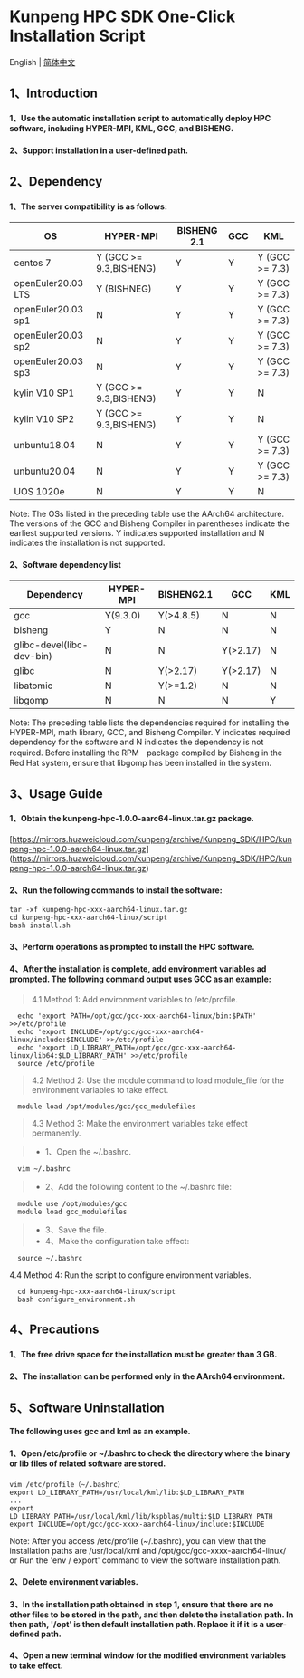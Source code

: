 # **Kunpeng HPC SDK One-Click Installation Script**

English | [简体中文](README.md)

## 1、Introduction

#### 1、Use the automatic installation script to automatically deploy HPC software, including HYPER-MPI, KML, GCC, and BISHENG.

#### 2、Support installation in a user-defined path.


## 2、Dependency

#### 1、The server compatibility is as follows:

|  OS  | HYPER-MPI  | BISHENG 2.1 | GCC  | KML   |  
|  ---- | ----  | ---- | ---- | ----  |
| centos 7  | Y (GCC >= 9.3,BISHENG) | Y | Y | Y (GCC >= 7.3) |
| openEuler20.03 LTS  | Y (BISHNEG) | Y | Y | Y (GCC >= 7.3) |
| openEuler20.03 sp1  | N | Y | Y | Y (GCC >= 7.3) |
| openEuler20.03 sp2  | N | Y | Y | Y (GCC >= 7.3) |
| openEuler20.03 sp3  | N | Y | Y | Y (GCC >= 7.3) |
| kylin V10 SP1  | Y (GCC >= 9.3,BISHENG) | Y | Y | N  |
| kylin V10 SP2  | Y (GCC >= 9.3,BISHENG) | Y | Y | N  |
| unbuntu18.04  | N | Y | Y | Y (GCC >= 7.3)| 
| unbuntu20.04  | N | Y | Y | Y (GCC >= 7.3) |
| UOS 1020e | N | Y | Y | N  | 

Note: The OSs listed in the preceding table use the AArch64 architecture. The versions of the GCC and Bisheng Compiler in parentheses indicate the earliest supported versions. Y indicates supported installation and N indicates the installation is not supported.

#### 2、Software dependency list


|  Dependency  | HYPER-MPI  | BISHENG2.1 | GCC  | KML   |  
|  ---- | ----  | ---- | ---- | ----  |
| gcc  | Y(9.3.0) | Y(>4.8.5)| N | N |
| bisheng  | Y | N | N | N  |
| glibc-devel(libc-dev-bin) | N  | N | Y(>2.17) | N  |
| glibc  | N | Y(>2.17)| Y(>2.17) | N  |
| libatomic  | N | Y(>=1.2) | N | N  |
| libgomp  | N | N | N | Y  | 

Note: The preceding table lists the dependencies required for installing the HYPER-MPI, math library, GCC, and Bisheng Compiler. Y indicates required dependency for the software and N indicates the dependency is not required. Before installing the RPM　package compiled by Bisheng in the Red Hat system, ensure that libgomp has been installed in the system.

## 3、Usage Guide

####  1、Obtain the kunpeng-hpc-1.0.0-aarc64-linux.tar.gz package. 
[https://mirrors.huaweicloud.com/kunpeng/archive/Kunpeng_SDK/HPC/kunpeng-hpc-1.0.0-aarch64-linux.tar.gz]
(https://mirrors.huaweicloud.com/kunpeng/archive/Kunpeng_SDK/HPC/kunpeng-hpc-1.0.0-aarch64-linux.tar.gz)
####  2、Run the following commands to install the software:
```
tar -xf kunpeng-hpc-xxx-aarch64-linux.tar.gz
cd kunpeng-hpc-xxx-aarch64-linux/script
bash install.sh
```
#### 3、Perform operations as prompted to install the HPC software. 
#### 4、After the installation is complete, add environment variables ad prompted. The following command output uses GCC as an example:

>  4.1 Method 1: Add environment variables to /etc/profile.
```
  echo 'export PATH=/opt/gcc/gcc-xxx-aarch64-linux/bin:$PATH' >>/etc/profile
  echo 'export INCLUDE=/opt/gcc/gcc-xxx-aarch64-linux/include:$INCLUDE' >>/etc/profile
  echo 'export LD_LIBRARY_PATH=/opt/gcc/gcc-xxx-aarch64-linux/lib64:$LD_LIBRARY_PATH' >>/etc/profile
  source /etc/profile
```
>  4.2 Method 2: Use the module command to load module_file for the environment variables to take effect.
```
  module load /opt/modules/gcc/gcc_modulefiles
```
> 4.3 Method 3: Make the environment variables take effect permanently.

> * 1、Open the ~/.bashrc.
```
  vim ~/.bashrc  
```
> * 2、Add the following content to the ~/.bashrc file:
```
  module use /opt/modules/gcc
  module load gcc_modulefiles
```
> * 3、Save the file.
> * 4、Make the configuration take effect:
```
  source ~/.bashrc
```
4.4 Method 4: Run the script to configure environment variables.
```
  cd kunpeng-hpc-xxx-aarch64-linux/script
  bash configure_environment.sh
```
## 4、Precautions

#### 1、The free drive space for the installation must be greater than 3 GB.
#### 2、The installation can be performed only in the AArch64 environment.

## 5、Software Uninstallation
#### The following uses gcc and kml as an example.
#### 1、Open /etc/profile or ~/.bashrc to check the directory where the binary or lib files of related software are stored.
```
vim /etc/profile（~/.bashrc）
export LD_LIBRARY_PATH=/usr/local/kml/lib:$LD_LIBRARY_PATH
...
export LD_LIBRARY_PATH=/usr/local/kml/lib/kspblas/multi:$LD_LIBRARY_PATH
export INCLUDE=/opt/gcc/gcc-xxxx-aarch64-linux/include:$INCLUDE
```
Note: After you access /etc/profile (~/.bashrc), you can view that the installation paths are /usr/local/kml and /opt/gcc/gcc-xxxx-aarch64-linux/ or Run the 'env / export' command to view the software installation path.

#### 2、Delete environment variables.
#### 3、In the installation path obtained in  step 1, ensure that there are no other files to be stored in the path, and then delete the installation path. In then path, '/opt' is then default installation path. Replace it if it is a user-defined path.
#### 4、Open a new terminal window for the modified environment variables to take effect.
